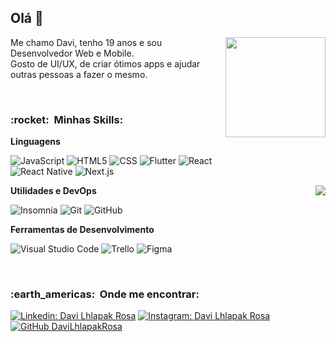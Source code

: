 

<h2>Olá 👋</h2>
<img height="160em" src="https://github-readme-stats.vercel.app/api?username=DaviLhlapakRosa&count_private=true&theme=react&show_icons=true" align="right" />
<p>
Me chamo Davi, tenho 19 anos e sou Desenvolvedor Web e Mobile.<br />
Gosto de UI/UX, de criar ótimos apps e ajudar outras pessoas a fazer o mesmo.
</p>
<br />

<h3> :rocket: &nbsp;Minhas Skills: </h3>

**Linguagens**

  ![JavaScript](https://img.shields.io/badge/-JavaScript-333333?style=for-the-badge&logo=javascript&logoColor=3ABDD8&color=20232A)
  ![HTML5](https://img.shields.io/badge/-HTML5-333333?style=for-the-badge&logo=HTML5&logoColor=3ABDD8&color=20232A)
  ![CSS](https://img.shields.io/badge/-CSS-333333?style=for-the-badge&logo=CSS3&logoColor=3ABDD8&color=20232A)
  ![Flutter](https://img.shields.io/badge/-Flutter-333333?style=for-the-badge&logo=Flutter&logoColor=3ABDD8&color=20232A)
  ![React](https://img.shields.io/badge/-React-333333?style=for-the-badge&logo=react&logoColor=3ABDD8&color=20232A)
  <br />
  ![React Native](https://img.shields.io/badge/-React%20Native-333333?style=for-the-badge&logo=react&logoColor=3ABDD8&color=20232A)
  ![Next.js](https://img.shields.io/badge/-Next.js-333333?style=for-the-badge&logo=next.js&logoColor=3ABDD8&color=20232A)
  
<img src="https://github-readme-stats.vercel.app/api/top-langs/?username=DaviLhlapakRosa&count_private=true&theme=react&show_icons=true&layout=compact" align="right" />

**Utilidades e DevOps**

  ![Insomnia](https://img.shields.io/badge/-Insomnia-333333?style=for-the-badge&logo=insomnia&logoColor=3ABDD8&color=20232A)
  ![Git](https://img.shields.io/badge/-Git-333333?style=for-the-badge&logo=git&logoColor=3ABDD8&color=20232A)
  ![GitHub](https://img.shields.io/badge/-GitHub-333333?style=for-the-badge&logo=github&logoColor=3ABDD8&color=20232A)

**Ferramentas de Desenvolvimento**

  ![Visual Studio Code](https://img.shields.io/badge/-Visual%20Studio%20Code-333333?style=for-the-badge&logo=visual-studio-code&logoColor=3ABDD8&color=20232A)
  ![Trello](https://img.shields.io/badge/-Trello-333333?style=for-the-badge&logo=trello&logoColor=3ABDD8&color=20232A)
  ![Figma](https://img.shields.io/badge/-Figma-333333?style=for-the-badge&logo=figma&logoColor=3ABDD8&color=20232A)

<br />
<h3> :earth_americas: &nbsp;Onde me encontrar: </h3> 

[![Linkedin: Davi Lhlapak Rosa](https://img.shields.io/badge/-Davi%20Lhlapak%20Rosa-blue?style=flat-square&logo=Linkedin&logoColor=white&link=https%3A%2F%2Fwww.linkedin.com%2Fin%2Fdavilhlapakrosa%2F&color=3ABDD8)](https://www.linkedin.com/in/davilhlapakrosa/)
[![Instagram: Davi Lhlapak Rosa](https://img.shields.io/badge/-Davi%20Lhlapak%20Rosa-blue?style=flat-square&logo=Instagram&logoColor=white&link=https%3A%2F%2Fwww.instagram.com%2Fdavilhlapak%2F&color=20232A)](https://www.instagram.com/davilhlapak/)
[![GitHub DaviLhlapakRosa]( https://img.shields.io/github/followers/DaviLhlapakRosa?label=Seguir&style=social)](https://github.com/DaviLhlapakRosa)
